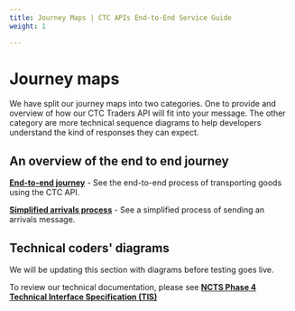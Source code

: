 ```yaml
---
title: Journey Maps | CTC APIs End-to-End Service Guide
weight: 1

---
```


# Journey maps
<!--- Section owner: CTC Traders API --->

We have split our journey maps into two categories. One to provide and overview of how our CTC Traders API will fit into your message. The other category are more technical sequence diagrams to help developers understand the kind of responses they can expect. 

## An overview of the end to end journey

**[End-to-end journey](documentation/movements-diagram.html)** - See the end-to-end process of transporting goods using the CTC API.

**[Simplified arrivals process](documentation/arrivals-diagram.html.md)**  - See a simplified process of sending an arrivals message.


## Technical coders' diagrams

We will be updating this section with diagrams before testing goes live.

To review our technical documentation, please see **[NCTS Phase 4 Technical Interface Specification (TIS)](https://assets.publishing.service.gov.uk/government/uploads/system/uploads/attachment_data/file/641488/NCTSPhase4TISv3_9_3.pdf)**   


